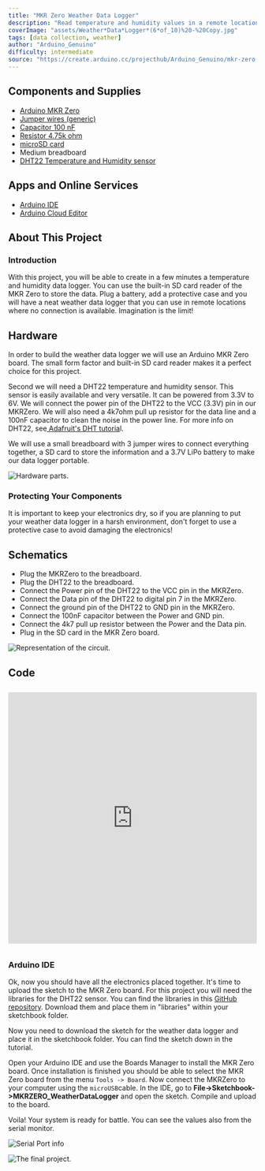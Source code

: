 ```yaml
---
title: "MKR Zero Weather Data Logger"
description: "Read temperature and humidity values in a remote location and store the data in an SD card."
coverImage: "assets/Weather*Data*Logger*(6*of_10)%20-%20Copy.jpg"
tags: [data collection, weather]
author: "Arduino_Genuino"
difficulty: intermediate
source: "https://create.arduino.cc/projecthub/Arduino_Genuino/mkr-zero-weather-data-logger-574190"
---
```


## Components and Supplies

- [Arduino MKR Zero](/hardware/mkr-zero)
- [Jumper wires (generic)](https://www.newark.com/88W2571?COM=ref_hackster)
- [Capacitor 100 nF](https://www.newark.com/58M4550?COM=ref_hackster)
- [Resistor 4.75k ohm](https://www.newark.com/multicomp/mcmf0w4ff4751a50/metal-film-resistor-4-75kohm-250mw/dp/58K3862?COM=ref_hackster)
- [microSD card](https://store.arduino.cc/index.php?main*page=product*info&products_code=X000009)
- Medium breadboard
- [DHT22 Temperature and Humidity sensor](http://celare.cl/am2302-dht22-digital-temperature-humidity-sensor-module-for-arduino-am-2302/)

## Apps and Online Services

- [Arduino IDE](https://www.arduino.cc/en/main/software)
- [Arduino Cloud Editor](https://create.arduino.cc/editor)

## About This Project

### Introduction

With this project, you will be able to create in a few minutes a temperature and humidity data logger. You can use the built-in SD card reader of the MKR Zero to store the data. Plug a battery, add a protective case and you will have a neat weather data logger that you can use in remote locations where no connection is available. Imagination is the limit!

## Hardware

In order to build the weather data logger we will use an Arduino MKR Zero board. The small form factor and built-in SD card reader makes it a perfect choice for this project.

Second we will need a DHT22 temperature and humidity sensor. This sensor is easily available and very versatile. It can be powered from 3.3V to 6V. We will connect the power pin of the DHT22 to the VCC (3.3V) pin in our MKRZero. We will also need a 4k7ohm pull up resistor for the data line and a 100nF capacitor to clean the noise in the power line. For more info on DHT22, see[ Adafruit's DHT tutoria](https://learn.adafruit.com/dht/connecting-to-a-dhtxx-sensor)l. 

We will use a small breadboard with 3 jumper wires to connect everything together, a SD card to store the information and a 3.7V LiPo battery to make our data logger portable.

![Hardware parts.](assets/Weather*Data*Logger*(10*of_10).jpg)


### Protecting Your Components

It is important to keep your electronics dry, so if you are planning to put your weather data logger in a harsh environment, don't forget to use a protective case to avoid damaging the electronics!

## Schematics

* Plug the MKRZero to the breadboard.
* Plug the DHT22 to the breadboard.
* Connect the Power pin of the DHT22 to the VCC pin in the MKRZero.
* Connect the Data pin of the DHT22 to digital pin 7 in the MKRZero.
* Connect the ground pin of the DHT22 to GND pin in the MKRZero.
* Connect the 100nF capacitor between the Power and GND pin.
* Connect the 4k7 pull up resistor between the Power and the Data pin.
* Plug in the SD card in the MKR Zero board.

![Representation of the circuit.](assets/MKRZERO.png)

## Code

<iframe src='https://create.arduino.cc/editor/Arduino_Genuino/9a077c75-51b7-42b0-9a73-5e5b5562a429/preview?embed&snippet' style='height:510px;width:100%;margin:10px 0' frameborder='0'></iframe>


### Arduino IDE

Ok, now you should have all the electronics placed together. It's time to upload the sketch to the MKR Zero board. For this project you will need the libraries for the DHT22 sensor. You can find the libraries in this [GitHub repository](https://github.com/adafruit/DHT-sensor-library). Download them and place them in "libraries" within your sketchbook folder.

Now you need to download the sketch for the weather data logger and place it in the sketchbook folder. You can find the sketch down in the tutorial.

Open your Arduino IDE and use the Boards Manager to install the MKR Zero board. Once installation is finished you should be able to select the MKR Zero board from the menu `Tools -> Board`. Now connect the MKRZero to your computer using the `microUSB`cable. In the IDE, go to **File->Sketchbook->MKRZERO_WeatherDataLogger** and open the sketch. Compile and upload to the board. 

Voila! Your system is ready for battle. You can see the values also from the serial monitor.

![Serial Port info](assets/MKRZERO*WeatherDatalogger*serialPort.png)


![The final project.](assets/Weather*Data*Logger*(4*of_10).jpg)
